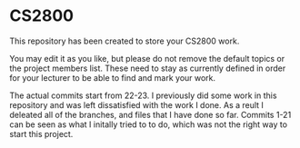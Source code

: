 # CS2800

This repository has been created to store your CS2800 work.

You may edit it as you like, but please do not remove the default topics or the project members list. These need to stay as currently defined in order for your lecturer to be able to find and mark your work.


The actual commits start from 22-23. I previously did some work in this repository and was left dissatisfied with the work I done.
As a reult I deleated all of the branches, and files that I have done so far. Commits 1-21 can be seen as what I initally tried to to do, which was not the right way to start this project.

